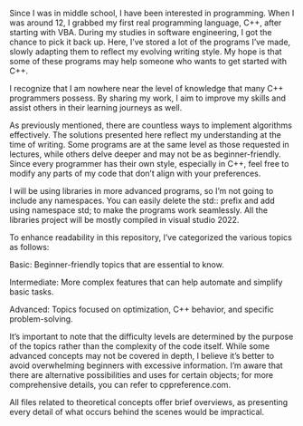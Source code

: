 Since I was in middle school, I have been interested in programming. When I was around 12, I grabbed my first real programming language, C++, after starting with VBA. During my studies in software engineering, I got the chance to pick it back up. Here, I’ve stored a lot of the programs I’ve made, slowly adapting them to reflect my evolving writing style. My hope is that some of these programs may help someone who wants to get started with C++.

I recognize that I am nowhere near the level of knowledge that many C++ programmers possess. By sharing my work, I aim to improve my skills and assist others in their learning journeys as well.

As previously mentioned, there are countless ways to implement algorithms effectively. The solutions presented here reflect my understanding at the time of writing. Some programs are at the same level as those requested in lectures, while others delve deeper and may not be as beginner-friendly. Since every programmer has their own style, especially in C++, feel free to modify any parts of my code that don’t align with your preferences.

I will be using libraries in more advanced programs, so I’m not going to include any namespaces. You can easily delete the std:: prefix and add using namespace std; to make the programs work seamlessly.
All the libraries project will be mostly compiled in visual studio 2022.

To enhance readability in this repository, I’ve categorized the various topics as follows:

   Basic: Beginner-friendly topics that are essential to know.

   Intermediate: More complex features that can help automate and simplify basic tasks.

   Advanced: Topics focused on optimization, C++ behavior, and specific problem-solving.

It’s important to note that the difficulty levels are determined by the purpose of the topics rather than the complexity of the code itself. While some advanced concepts may not be covered in depth, I believe it’s better to avoid overwhelming beginners with excessive information. I’m aware that there are alternative possibilities and uses for certain objects; for more comprehensive details, you can refer to cppreference.com.

All files related to theoretical concepts offer brief overviews, as presenting every detail of what occurs behind the scenes would be impractical.
